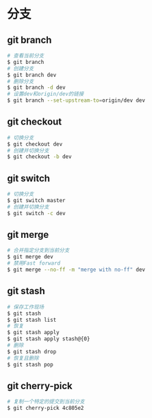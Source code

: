 # 分支

## git branch

```bash
# 查看当前分支
$ git branch
# 创建分支
$ git branch dev
# 删除分支
$ git branch -d dev
# 设置dev和origin/dev的链接
$ git branch --set-upstream-to=origin/dev dev
```

## git checkout

```bash
# 切换分支
$ git checkout dev
# 创建并切换分支
$ git checkout -b dev
```

## git switch

```bash
# 切换分支
$ git switch master
# 创建并切换分支
$ git switch -c dev
```

## git merge

```bash
# 合并指定分支到当前分支
$ git merge dev
# 禁用Fast forward
$ git merge --no-ff -m "merge with no-ff" dev
```

## git stash

```bash
# 保存工作现场
$ git stash
$ git stash list
# 恢复
$ git stash apply
$ git stash apply stash@{0}
# 删除
$ git stash drop
# 恢复且删除
$ git stash pop
```

## git cherry-pick

```bash
# 复制一个特定的提交到当前分支
$ git cherry-pick 4c805e2
```

